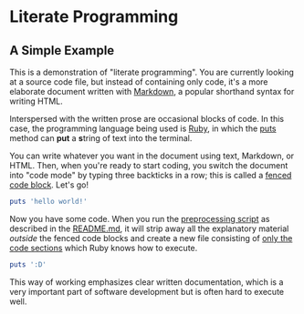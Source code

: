 # Literate Programming

## A Simple Example

This is a demonstration of "literate programming". You are currently looking at a source code file, but instead of containing only code, it's a more elaborate document written with [Markdown](https://daringfireball.net/projects/markdown/syntax), a popular shorthand syntax for writing HTML.

Interspersed with the written prose are occasional blocks of code. In this case, the programming language being used is [Ruby](https://www.ruby-lang.org/en/), in which the [puts](https://ruby-doc.org/core-2.1.3/IO.html#method-i-puts) method can **put** a **s**tring of text into the terminal.

You can write whatever you want in the document using text, Markdown, or HTML. Then, when you're ready to start coding, you switch the document into "code mode" by typing three backticks in a row; this is called a [fenced code block](https://help.github.com/articles/creating-and-highlighting-code-blocks/). Let's go!

```ruby
puts 'hello world!'
```

Now you have some code. When you run the [preprocessing script](lit.sh) as described in the [README.md](instructions), it will strip away all the explanatory material *outside* the fenced code blocks and create a new file consisting of [only the code sections](hello-world.rb) which Ruby knows how to execute.

```ruby
puts ':D'
```

This way of working emphasizes clear written documentation, which is a very important part of software development but is often hard to execute well.